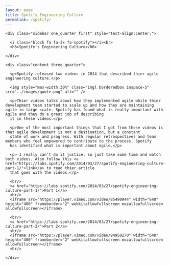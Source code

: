 ```yaml
---
layout: page
title: Spotify Engineering Culture
permalink: /spotify/
---
```




<html>
<head>
<title>Charlene Coffman | Spotify Culture</title>
<meta charset="utf-8">
<meta name="viewport" content="width=device-width, initial-scale=1.0, maximum-scale=1.0, user-scalable=no">
<link href="../layout/styles/layout.css" rel="stylesheet" type="text/css" media="all">
</head>
<body id="top">

<div id="header_placeholder"></div>

<div class="wrapper row3">
  <main class="hoc container clear">
  
    <div class="sidebar one_quarter first" style="text-align:center;"> 
	
      <i class="block fa fa-3x fa-spotify"></i><br>
	  <h6>Spotify's Engineering Culture</h6>

    </div>
	
    <div class="content three_quarter"> 
		  
      <p>Spotify released two videos in 2014 that described thier agile engineering culture.</p>
	  
	  <img style="max-width:30%" class="imgl borderedbox inspace-5" src="../images/quote.png" alt="" />
	  
      <p>Thier videos talks about how they implemented agile while thier development team started to scale up and how they are maintaining agile in large scale. Spotify has found what is really important with Agile and they do a great job of describing
	  it in these videos.</p>	  
      
      <p>One of the most important things that I got from these videos is that agile development is not a destination, but a constant
	  state of work and progress. With regular retrospectives and team members who feel empowered to contribute to the process, Spotify
	  has identified what is important about agile.</p>
      	
	  <p> I really can't do it justice, so just take some time and watch both videos. Also follow this <a href="https://labs.spotify.com/2014/03/27/spotify-engineering-culture-part-1/">link</a> to read thier article 
	  that goes with the videos.</p>
	  
	  <br/>
	  <a href="https://labs.spotify.com/2014/03/27/spotify-engineering-culture-part-1/">Part 1</a>
	  <br/>
	  <iframe src="https://player.vimeo.com/video/85490944" width="640" height="400" frameborder="2" webkitallowfullscreen mozallowfullscreen allowfullscreen></iframe>
	  
	  <br/>	 
	  <a href="https://labs.spotify.com/2014/03/27/spotify-engineering-culture-part-2/">Part 2</a>
	  <br/>
	  <iframe src="https://player.vimeo.com/video/94950270" width="640" height="400" frameborder="2" webkitallowfullscreen mozallowfullscreen allowfullscreen></iframe>
	  <br/>	 
	  
	</div>
	
  </main>
</div>

<div id="footer_placeholder"></div>

<!-- JAVASCRIPTS -->
<script src="../layout/scripts/jquery.min.js"></script>
<script src="../layout/scripts/jquery.backtotop.js"></script>
<script src="../layout/scripts/jquery.mobilemenu.js"></script>
<script src="../layout/scripts/jquery.shared.js"></script>
</body>
</html>